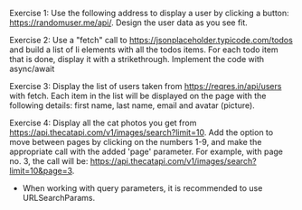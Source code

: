 Exercise 1:
Use the following address to display a user by clicking a button: https://randomuser.me/api/.
Design the user data as you see fit.

Exercise 2:
Use a "fetch" call to https://jsonplaceholder.typicode.com/todos and build a list of li elements with all the todos items.
For each todo item that is done, display it with a strikethrough.
Implement the code with async/await

Exercise 3:
Display the list of users taken from https://reqres.in/api/users with fetch.
Each item in the list will be displayed on the page with the following details: first name, last name, email and avatar (picture).

Exercise 4:
Display all the cat photos you get from https://api.thecatapi.com/v1/images/search?limit=10.
Add the option to move between pages by clicking on the numbers 1-9, and make the appropriate call with the added 'page' parameter. For example, with page no. 3, the call will be: https://api.thecatapi.com/v1/images/search?limit=10&page=3.
* When working with query parameters, it is recommended to use URLSearchParams.
